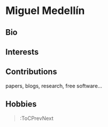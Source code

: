 # Miguel Medellín

## Bio

## Interests

## Contributions

papers, blogs, research, free software...

## Hobbies

> :ToCPrevNext